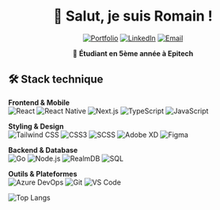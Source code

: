 <div align="center">

# 👋 Salut, je suis Romain !

[![Portfolio](https://img.shields.io/badge/Portfolio-romainreynaert.fr-3B82F6?style=flat-square&logo=safari&logoColor=white)](https://romainreynaert.fr)
[![LinkedIn](https://img.shields.io/badge/LinkedIn-Romain_REYNAERT-0A66C2?style=flat-square&logo=linkedin&logoColor=white)](https://www.linkedin.com/in/romain-reynaert/)
[![Email](https://img.shields.io/badge/Email-Contact_Moi-EA4335?style=flat-square&logo=gmail&logoColor=white)](mailto:romain.reynaert@epitech.eu)

🎯 **Étudiant en 5ème année à Epitech**

</div>

## 🛠 Stack technique

**Frontend & Mobile**  
![React](https://img.shields.io/badge/React-20232A?style=for-the-badge&logo=react&logoColor=61DAFB)
![React Native](https://img.shields.io/badge/React_Native-20232A?style=for-the-badge&logo=react&logoColor=61DAFB)
![Next.js](https://img.shields.io/badge/Next.js-000000?style=for-the-badge&logo=next.js&logoColor=white)
![TypeScript](https://img.shields.io/badge/TypeScript-007ACC?style=for-the-badge&logo=typescript&logoColor=white)
![JavaScript](https://img.shields.io/badge/JavaScript-F7DF1E?style=for-the-badge&logo=javascript&logoColor=black)

**Styling & Design**  
![Tailwind CSS](https://img.shields.io/badge/Tailwind_CSS-38B2AC?style=for-the-badge&logo=tailwind-css&logoColor=white)
![CSS3](https://img.shields.io/badge/CSS3-1572B6?style=for-the-badge&logo=css3&logoColor=white)
![SCSS](https://img.shields.io/badge/SCSS-CC6699?style=for-the-badge&logo=sass&logoColor=white)
![Adobe XD](https://img.shields.io/badge/Adobe%20XD-470137?style=for-the-badge&logo=Adobe%20XD&logoColor=#FF61F6)
![Figma](https://img.shields.io/badge/Figma-F24E1E?style=for-the-badge&logo=figma&logoColor=white)

**Backend & Database**  
![Go](https://img.shields.io/badge/Go-00ADD8?style=for-the-badge&logo=go&logoColor=white)
![Node.js](https://img.shields.io/badge/Node.js-43853D?style=for-the-badge&logo=node.js&logoColor=white)
![RealmDB](https://img.shields.io/badge/Realm-39477F?style=for-the-badge&logo=realm&logoColor=white)
![SQL](https://img.shields.io/badge/SQL-CC2927?style=for-the-badge&logo=microsoft-sql-server&logoColor=white)

**Outils & Plateformes**  
![Azure DevOps](https://img.shields.io/badge/Azure_DevOps-0078D7?style=for-the-badge&logo=azure-devops&logoColor=white)
![Git](https://img.shields.io/badge/Git-F05032?style=for-the-badge&logo=git&logoColor=white)
![VS Code](https://img.shields.io/badge/VS_Code-0078D4?style=for-the-badge&logo=visual%20studio%20code&logoColor=white)

![Top Langs](https://github-readme-stats.vercel.app/api/top-langs/?username=romainrnt&layout=compact&theme=tokyonight&border_color=3B82F6&bg_color=0D1117&title_color=3B82F6&text_color=C9D1D9)
